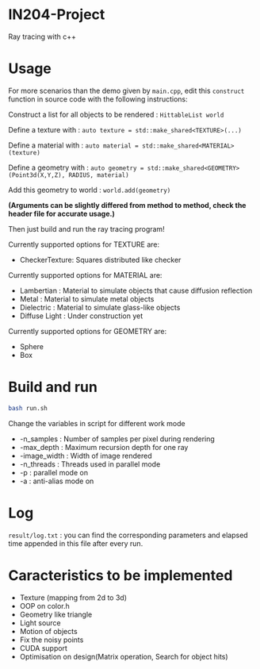 # IN204-Project
Ray tracing with c++

# Usage
For more scenarios than the demo given by `main.cpp`, edit this `construct` function in source code with the following instructions:

Construct a list for all objects to be rendered : `HittableList world`

Define a texture with : `auto texture = std::make_shared<TEXTURE>(...)`

Define a material with : `auto material = std::make_shared<MATERIAL>(texture)`

Define a geometry with : `auto geometry = std::make_shared<GEOMETRY>(Point3d(X,Y,Z), RADIUS, material)`

Add this geometry to world : `world.add(geometry)`

**(Arguments can be slightly differed from method to method, check the header file for accurate usage.)**

Then just build and run the ray tracing program!

Currently supported options for TEXTURE are:
 - CheckerTexture: Squares distributed like checker

Currently supported options for MATERIAL are:
 - Lambertian : Material to simulate objects that cause diffusion reflection
 - Metal : Material to simulate metal objects
 - Dielectric : Material to simulate glass-like objects
 - Diffuse Light : Under construction yet

Currently supported options for GEOMETRY are:
 - Sphere
 - Box

# Build and run
```bash
bash run.sh
```
Change the variables in script for different work mode
 - -n_samples : Number of samples per pixel during rendering
 - -max_depth : Maximum recursion depth for one ray
 - -image_width : Width of image rendered
 - -n_threads : Threads used in parallel mode
 - -p : parallel mode on
 - -a : anti-alias mode on

# Log
`result/log.txt` : you can find the corresponding parameters and elapsed time appended in this file after every run.

# Caracteristics to be implemented
 - Texture (mapping from 2d to 3d)
 - OOP on color.h
 - Geometry like triangle
 - Light source
 - Motion of objects
 - Fix the noisy points
 - CUDA support
 - Optimisation on design(Matrix operation, Search for object hits)